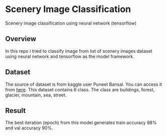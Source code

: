 # Scenery Image Classification
Scenery image classification using neural network (tensorflow)

## Overview
In this repo i tried to classify image from list of scenery images dataset using neural network and tensorflow as the model framework.

## Dataset
The source of dataset is from kaggle user Puneet Bansal. You can access it from [here](https://www.kaggle.com/puneet6060/intel-image-classification). This dataset contains 6 class. The class are buildings, forest, glacier, mountain, sea, street.

## Result
The best iteration (epoch) from this model generates train accuracy 88% and val accuracy 90%.
